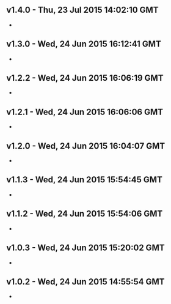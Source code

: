 v1.4.0 - Thu, 23 Jul 2015 14:02:10 GMT
--------------------------------------

- 


v1.3.0 - Wed, 24 Jun 2015 16:12:41 GMT
--------------------------------------

- 


v1.2.2 - Wed, 24 Jun 2015 16:06:19 GMT
--------------------------------------

- 


v1.2.1 - Wed, 24 Jun 2015 16:06:06 GMT
--------------------------------------

- 


v1.2.0 - Wed, 24 Jun 2015 16:04:07 GMT
--------------------------------------

- 


v1.1.3 - Wed, 24 Jun 2015 15:54:45 GMT
--------------------------------------

- 


v1.1.2 - Wed, 24 Jun 2015 15:54:06 GMT
--------------------------------------

- 


v1.0.3 - Wed, 24 Jun 2015 15:20:02 GMT
--------------------------------------

- 


v1.0.2 - Wed, 24 Jun 2015 14:55:54 GMT
--------------------------------------

- 